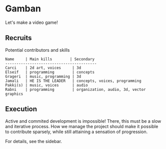 Gamban
======
Let's make a video game!

Recruits
--------
Potential contributors and skills

    Name     | Main kills        | Secondary
    -----------------------------------------
    Carci    | 2d art, voices     | 3d
    Elseif   | programming        | concepts
    Grageri  | music, programming | 3d
    Jamali   | HE IS THE LEADER   | concepts, voices, programming
    Pakki(s) | music, voices      | audio
    Rabni    | programming        | organization, audio, 3d, vector graphics

Execution
---------
Active and commited development is impossible!
There, this must be a slow and iterative process.
How we manage the project should make it possible to contribute sparsely,
while still attaining a sensation of progression.

For details, see the sidebar.
